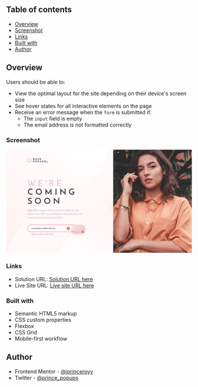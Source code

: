 ## Table of contents

-   [Overview](#overview)
-   [Screenshot](#screenshot)
-   [Links](#links)
-   [Built with](#built-with)
-   [Author](#author)

## Overview

Users should be able to:

-   View the optimal layout for the site depending on their device's screen size
-   See hover states for all interactive elements on the page
-   Receive an error message when the `form` is submitted if:
    -   The `input` field is empty
    -   The email address is not formatted correctly

### Screenshot

![](./assets/design/active-states.jpg)

### Links

-   Solution URL: [Solution URL here](https://github.com/iprinceroyy/base-apparel)
-   Live Site URL: [Live site URL here](https://base-apparel-prince.netlify.app)

### Built with

-   Semantic HTML5 markup
-   CSS custom properties
-   Flexbox
-   CSS Grid
-   Mobile-first workflow

## Author

-   Frontend Mentor - [@iprinceroyy](https://www.frontendmentor.io/profile/iprinceroyy)
-   Twitter - [@prince_popups](https://www.twitter.com/prince_popups)
